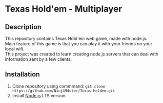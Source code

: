 # Texas Hold'em - Multiplayer

## Description
This repository contains Texas Hold'em web game, made with node.js.  
Main feature of this game is that you can play it with your friends on your local wifi.  
This project was created to learn creating node.js servers that can deal with information sent by a few clients.

## Installation
1. Clone repository using commmand: `git clone https://github.com/Ninj4M4ster/Texas-Holdem.git`
2. Install [Node.js](https://nodejs.org/en/) LTS version.